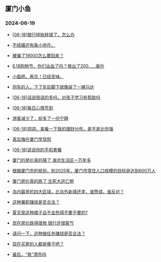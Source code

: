 ## 厦门小鱼 
### 2024-06-19

+ [[06-18]银行转账转错了，怎么办](http://bbs.xmfish.com/read-htm-tid-18206387.html)

+ [不结婚还有条小命在。](http://bbs.xmfish.com/read-htm-tid-18206436.html)

+ [被骗了19000怎么要回来？](http://bbs.xmfish.com/read-htm-tid-18206386.html)

+ [6.18购物节，你们出血了吗？我出了200……毫升](http://bbs.xmfish.com/read-htm-tid-18206529.html)

+ [小鱼网，再见！已经变味。](http://bbs.xmfish.com/read-htm-tid-18206494.html)

+ [同车的人，下了车后脚下就像装了一辆马达](http://bbs.xmfish.com/read-htm-tid-18206365.html)

+ [[06-18]话说陪读的多吗，对孩子学习有帮助吗](http://bbs.xmfish.com/read-htm-tid-18206366.html)

+ [[06-18]每日心情签到](http://bbs.xmfish.com/read-htm-tid-18206340.html)

+ [游客减少了，却多了一份宁静](http://bbs.xmfish.com/read-htm-tid-18206645.html)

+ [[06-18]洞洞，来看一下我的理财分布，是不是比你强](http://bbs.xmfish.com/read-htm-tid-18206419.html)

+ [真后悔在厦门学驾照](http://bbs.xmfish.com/read-htm-tid-18206344.html)

+ [[06-18]说说你的手机套餐](http://bbs.xmfish.com/read-htm-tid-18206527.html)

+ [厦门的房价真的降了 海沧生活区一万年多](http://bbs.xmfish.com/read-htm-tid-18206719.html)

+ [根据厦门市的规划，到2025年，厦门市常住人口规模的目标是达到600万人](http://bbs.xmfish.com/read-htm-tid-18206592.html)

+ [厦门房价真的跌了 生死大逃亡啊](http://bbs.xmfish.com/read-htm-tid-18206720.html)

+ [岛内最差的四大区域，比岛外新城还差，谁赞成，谁反对？](http://bbs.xmfish.com/read-htm-tid-18206698.html)

+ [这种兼职赚钱是否合法？](http://bbs.xmfish.com/read-htm-tid-18206662.html)

+ [夏天穿这种裙子会不会热得不要不要的?](http://bbs.xmfish.com/read-htm-tid-18206581.html)

+ [现在房价跌得很惨 银行还很客气](http://bbs.xmfish.com/read-htm-tid-18206724.html)

+ [请问一下，这种做任务赚钱是否合法？](http://bbs.xmfish.com/read-htm-tid-18206662.html)

+ [现在买房的人都是傻子吧？](http://bbs.xmfish.com/read-htm-tid-18206790.html)

+ [最后，“我”漂亮吗](http://bbs.xmfish.com/read-htm-tid-18206692.html)

